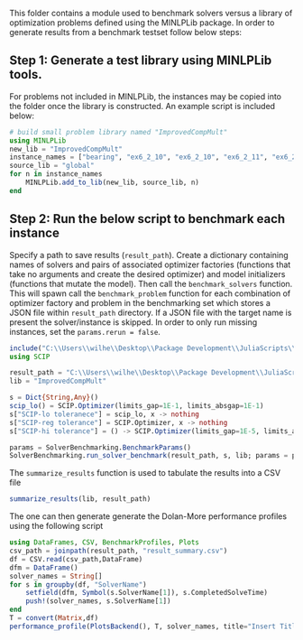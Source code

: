 This folder contains a module used to benchmark solvers versus a library of optimization problems defined using the MINLPLib package. In order to generate results from a benchmark testset follow below steps:

## Step 1: Generate a test library using MINLPLib tools. 

For problems not included in MINLPLib, the instances may be copied into the folder once the library is constructed. An example script is included below:

```julia
# build small problem library named "ImprovedCompMult"
using MINLPLib
new_lib = "ImprovedCompMult"
instance_names = ["bearing", "ex6_2_10", "ex6_2_10", "ex6_2_11", "ex6_2_12", "ex6_2_13", "ex7_2_4", "ex7_3_1", "ex7_3_2", "ex14_1_8", "ex14_1_9"]
source_lib = "global"
for n in instance_names
    MINLPLib.add_to_lib(new_lib, source_lib, n)
end
```

## Step 2: Run the below script to benchmark each instance
Specify a path to save results (`result_path`). Create a dictionary containing names of solvers and pairs of associated optimizer factories (functions that take no arguments and create the desired optimizer) and model initializers (functions that mutate the model). Then call the `benchmark_solvers` function. This will spawn call the `benchmark_problem` function for each combination of optimizer factory and problem in the benchmarking set which stores a JSON file within `result_path` directory. If a JSON file with the target name is present the solver/instance is skipped. In order to only run missing instances, set the `params.rerun = false`.

```julia
include("C:\\Users\\wilhe\\Desktop\\Package Development\\JuliaScripts\\solver_benchmarking\\solver_benchmarking.jl")
using SCIP

result_path = "C:\\Users\\wilhe\\Desktop\\Package Development\\JuliaScripts\\test_benchmark"
lib = "ImprovedCompMult"

s = Dict{String,Any}()
scip_lo() = SCIP.Optimizer(limits_gap=1E-1, limits_absgap=1E-1)
s["SCIP-lo toleranece"] = scip_lo, x -> nothing
s["SCIP-reg tolerance"] = SCIP.Optimizer, x -> nothing
s["SCIP-hi tolerance"] = () -> SCIP.Optimizer(limits_gap=1E-5, limits_absgap=1E-5), x -> nothing

params = SolverBenchmarking.BenchmarkParams()
SolverBenchmarking.run_solver_benchmark(result_path, s, lib; params = params)
```

The `summarize_results` function is used to tabulate the results into a CSV file

```julia
summarize_results(lib, result_path)
```

The one can then generate generate the Dolan-More performance profiles using the following script 
```julia
using DataFrames, CSV, BenchmarkProfiles, Plots
csv_path = joinpath(result_path, "result_summary.csv")
df = CSV.read(csv_path,DataFrame)
dfm = DataFrame()
solver_names = String[]
for s in groupby(df, "SolverName")
    setfield(dfm, Symbol(s.SolverName[1]), s.CompletedSolveTime)
    push!(solver_names, s.SolverName[1])
end
T = convert(Matrix,df)
performance_profile(PlotsBackend(), T, solver_names, title="Insert Title Here")
```